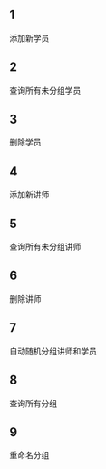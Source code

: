 ## 1
添加新学员

## 2
查询所有未分组学员

## 3
删除学员

## 4
添加新讲师

## 5
查询所有未分组讲师

## 6
删除讲师

## 7
自动随机分组讲师和学员

## 8
查询所有分组

## 9
重命名分组



